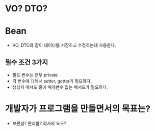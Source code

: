 # VO? DTO?

# Bean
- VO, DTO와 같이 데이터를 저장하고 수정하는데 사용한다.

## 필수 조건 3가지
- 필드 변수는 전부 private
- 각 변수에 대해서 setter, getter가 필요하다.
- 생성자 메서드 중에 매개변수 없는 메서드가 필요하다.

# 개발자가 프로그램을 만들면서의 목표는?
- 보편성? 편리함? 회사의 요구?


